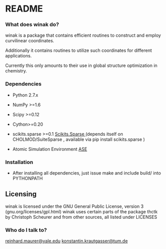 # README #


### What does winak do? ###

winak is a package that contains efficient 
routines to construct and employ curvilinear 
coordinates. 

Additionally it contains routines to utilize 
such coordinates for different applications.

Currently this only amounts to their use 
in global structure optimization in chemistry.

### Dependencies ###

* Python 2.7.x
* NumPy >=1.6
* Scipy >=0.12
* Cython>=0.20
* scikits.sparse >=0.1 [ Scikits.Sparse ](https://github.com/njsmith/scikits-sparse)
  (depends itself on CHOLMOD/SuiteSparse , available via 
  pip install scikits.sparse
  )

* Atomic Simulation Environment [ ASE ](https://wiki.fysik.dtu.dk/ase/)

### Installation ###

* After installing all dependencies, just issue make 
and include build/ into PYTHONPATH

## Licensing ##

winak is licensed under the GNU General Public License, version 3 (gnu.org/licenses/gpl.html)
winak uses certain parts of the package thctk by Christoph Scheurer
and from other sources, all listed under LICENSES

### Who do I talk to? ###

reinhard.maurer@yale.edu
konstantin.krautgasser@tum.de
